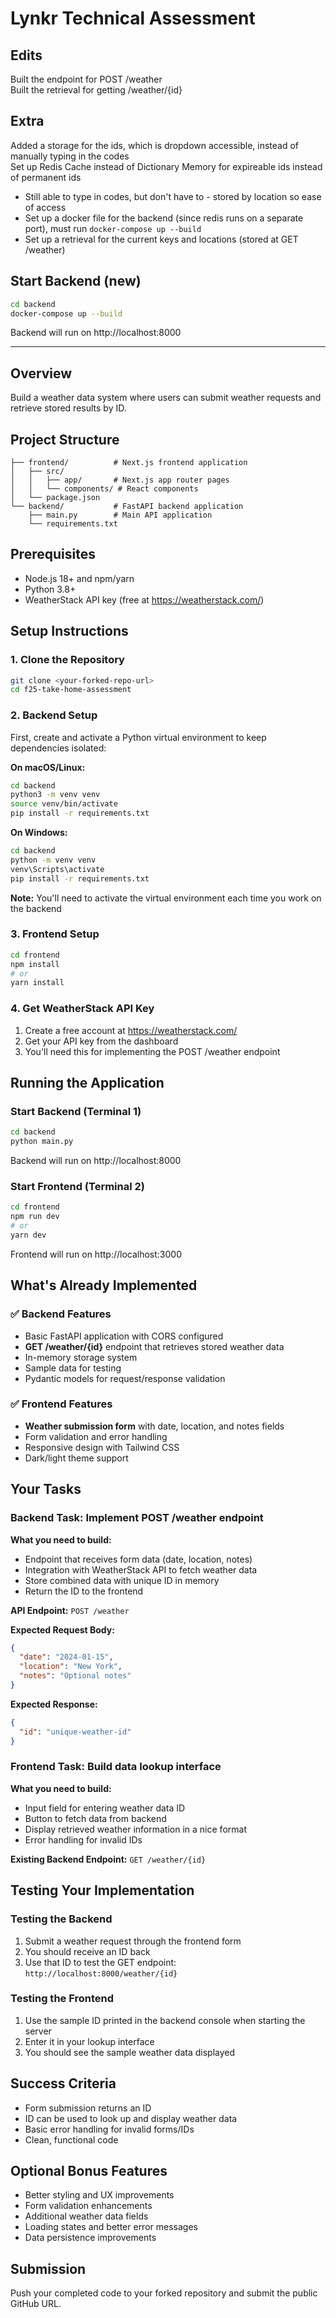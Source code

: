 # Lynkr Technical Assessment

## Edits
Built the endpoint for POST /weather <br/>
Built the retrieval for getting /weather/{id} <br/>

## Extra
Added a storage for the ids, which is dropdown accessible, instead of manually typing in the codes <br/>
Set up Redis Cache instead of Dictionary Memory for expireable ids instead of permanent ids <br/>
* Still able to type in codes, but don't have to - stored by location so ease of access <br/>
* Set up a docker file for the backend (since redis runs on a separate port), must run `docker-compose up --build` <br/>
* Set up a retrieval for the current keys and locations (stored at GET /weather)

## Start Backend (new)

```bash
cd backend
docker-compose up --build
```

Backend will run on http://localhost:8000

<hr>

## Overview

Build a weather data system where users can submit weather requests and retrieve stored results by ID.

## Project Structure

```
├── frontend/          # Next.js frontend application
│   ├── src/
│   │   ├── app/       # Next.js app router pages
│   │   └── components/ # React components
│   └── package.json
└── backend/           # FastAPI backend application
    ├── main.py        # Main API application
    └── requirements.txt
```

## Prerequisites

- Node.js 18+ and npm/yarn
- Python 3.8+
- WeatherStack API key (free at https://weatherstack.com/)

## Setup Instructions

### 1. Clone the Repository

```bash
git clone <your-forked-repo-url>
cd f25-take-home-assessment
```

### 2. Backend Setup

First, create and activate a Python virtual environment to keep dependencies isolated:

**On macOS/Linux:**

```bash
cd backend
python3 -m venv venv
source venv/bin/activate
pip install -r requirements.txt
```

**On Windows:**

```bash
cd backend
python -m venv venv
venv\Scripts\activate
pip install -r requirements.txt
```

**Note:** You'll need to activate the virtual environment each time you work on the backend

### 3. Frontend Setup

```bash
cd frontend
npm install
# or
yarn install
```

### 4. Get WeatherStack API Key

1. Create a free account at https://weatherstack.com/
2. Get your API key from the dashboard
3. You'll need this for implementing the POST /weather endpoint

## Running the Application

### Start Backend (Terminal 1)

```bash
cd backend
python main.py
```

Backend will run on http://localhost:8000

### Start Frontend (Terminal 2)

```bash
cd frontend
npm run dev
# or
yarn dev
```

Frontend will run on http://localhost:3000

## What's Already Implemented

### ✅ Backend Features

- Basic FastAPI application with CORS configured
- **GET /weather/{id}** endpoint that retrieves stored weather data
- In-memory storage system
- Sample data for testing
- Pydantic models for request/response validation

### ✅ Frontend Features

- **Weather submission form** with date, location, and notes fields
- Form validation and error handling
- Responsive design with Tailwind CSS
- Dark/light theme support

## Your Tasks

### Backend Task: Implement POST /weather endpoint

**What you need to build:**

- Endpoint that receives form data (date, location, notes)
- Integration with WeatherStack API to fetch weather data
- Store combined data with unique ID in memory
- Return the ID to the frontend

**API Endpoint:** `POST /weather`

**Expected Request Body:**

```json
{
  "date": "2024-01-15",
  "location": "New York",
  "notes": "Optional notes"
}
```

**Expected Response:**

```json
{
  "id": "unique-weather-id"
}
```

### Frontend Task: Build data lookup interface

**What you need to build:**

- Input field for entering weather data ID
- Button to fetch data from backend
- Display retrieved weather information in a nice format
- Error handling for invalid IDs

**Existing Backend Endpoint:** `GET /weather/{id}`

## Testing Your Implementation

### Testing the Backend

1. Submit a weather request through the frontend form
2. You should receive an ID back
3. Use that ID to test the GET endpoint: `http://localhost:8000/weather/{id}`

### Testing the Frontend

1. Use the sample ID printed in the backend console when starting the server
2. Enter it in your lookup interface
3. You should see the sample weather data displayed

## Success Criteria

- Form submission returns an ID
- ID can be used to look up and display weather data
- Basic error handling for invalid forms/IDs
- Clean, functional code

## Optional Bonus Features

- Better styling and UX improvements
- Form validation enhancements
- Additional weather data fields
- Loading states and better error messages
- Data persistence improvements

## Submission

Push your completed code to your forked repository and submit the public GitHub URL.
